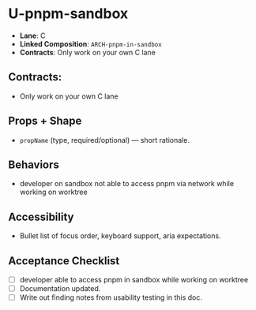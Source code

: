 # U-pnpm-sandbox

- **Lane**: C
- **Linked Composition**: `ARCH-pnpm-in-sandbox`
- **Contracts**: Only work on your own C lane

## Contracts:

- Only work on your own C lane

## Props + Shape

- `propName` (type, required/optional) — short rationale.

## Behaviors

- developer on sandbox not able to access pnpm via network while working on worktree

## Accessibility

- Bullet list of focus order, keyboard support, aria expectations.

## Acceptance Checklist

- [ ] developer able to access pnpm in sandbox while working on worktree
- [ ] Documentation updated.
- [ ] Write out finding notes from usability testing in this doc.
